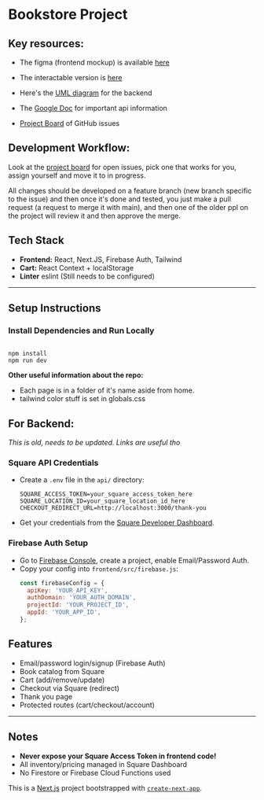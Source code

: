 # Bookstore Project

## Key resources:

- The figma (frontend mockup) is available [here](https://www.figma.com/design/Al34xSygT7JdXAEx5f4dCN/Groundworks-Website-Redesign---Adelina?node-id=1242-591&t=MRPcgBKGXxqGE7XO-1)
- The interactable version is [here](https://www.figma.com/proto/Al34xSygT7JdXAEx5f4dCN/Groundworks-Website-Redesign---Adelina?page-id=1242%3A591&node-id=1248-841&p=f&viewport=640%2C457%2C0.06&t=TLR5ffCjCBj7H6jy-1&scaling=scale-down&content-scaling=responsive&starting-point-node-id=1242%3A592)

- Here's the [UML diagram](https://lucid.app/lucidchart/289f0f0f-0f51-4941-9058-acae8b7a1fa6/edit?viewport_loc=-1419%2C-182%2C3728%2C1933%2C0_0&invitationId=inv_685847b7-897c-4279-9bb1-4733dbcaf95d) for the backend
- The [Google Doc](https://docs.google.com/document/d/1AeKpgdtLg-37bRi7_E3IqE8llGRSC2xY2aoAoLFohLA/edit?usp=sharing) for important api information
- [Project Board](https://github.com/orgs/Groundwork-Books/projects/2/views/1) of GitHub issues


## Development Workflow:
Look at the [project board](https://github.com/orgs/Groundwork-Books/projects/2/views/1) for open issues, pick one that works for you, assign yourself and move it to in progress.


All changes should be developed on a feature branch (new branch specific to the issue) and then once it's done and tested, you just make a pull request (a request to merge it with main), and then one of the older ppl on the project will review it and then approve the merge.


## Tech Stack
- **Frontend:** React, Next.JS, Firebase Auth, Tailwind
- **Cart:** React Context + localStorage
- **Linter** eslint (Still needs to be configured)

---

## Setup Instructions

### Install Dependencies and Run Locally
```

npm install
npm run dev
```

**Other useful information about the repo:**

- Each page is in a folder of it's name aside from home.
- tailwind color stuff is set in globals.css

## For Backend:

*This is old, needs to be updated. Links are useful tho*

### Square API Credentials


- Create a `.env` file in the `api/` directory:
  ```env
  SQUARE_ACCESS_TOKEN=your_square_access_token_here
  SQUARE_LOCATION_ID=your_square_location_id_here
  CHECKOUT_REDIRECT_URL=http://localhost:3000/thank-you
  ```
- Get your credentials from the [Square Developer Dashboard](https://developer.squareup.com/).

### Firebase Auth Setup

- Go to [Firebase Console](https://console.firebase.google.com/), create a project, enable Email/Password Auth.
- Copy your config into `frontend/src/firebase.js`:
  ```js
  const firebaseConfig = {
    apiKey: 'YOUR_API_KEY',
    authDomain: 'YOUR_AUTH_DOMAIN',
    projectId: 'YOUR_PROJECT_ID',
    appId: 'YOUR_APP_ID',
  };
  ```




## Features
- Email/password login/signup (Firebase Auth)
- Book catalog from Square
- Cart (add/remove/update)
- Checkout via Square (redirect)
- Thank you page
- Protected routes (cart/checkout/account)

---


## Notes
- **Never expose your Square Access Token in frontend code!**
- All inventory/pricing managed in Square Dashboard
- No Firestore or Firebase Cloud Functions used 

This is a [Next.js](https://nextjs.org) project bootstrapped with [`create-next-app`](https://nextjs.org/docs/app/api-reference/cli/create-next-app).

